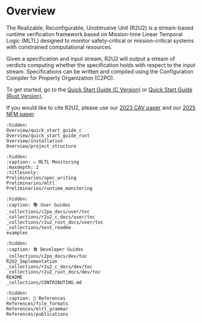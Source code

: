 # Overview

The Realizable, Reconfigurable, Unobtrusive Unit (R2U2) is a stream-based runtime verification
framework based on Mission-time Linear Temporal Logic (MLTL) designed to monitor safety-critical or
mission-critical systems with constrained computational resources.

Given a specification and input stream, R2U2 will output a stream of verdicts computing whether the
specification holds with respect to the input stream. Specifications can be written and compiled using the
Configuration Compiler for Property Organization (C2PO).

To get started, go to the [Quick Start Guide (C Version)](Overview/quick_start_guide_c) or [Quick Start Guide (Rust Version)](Overview/quick_start_guide_rust).

If you would like to cite R2U2, please use our [2023 CAV paper](https://link.springer.com/chapter/10.1007/978-3-031-37709-9_23) and our [2025 NFM paper](https://temporallogic.org/research/R2U2Rust/). 


```{toctree}
:hidden:
Overview/quick_start_guide_c
Overview/quick_start_guide_rust
Overview/installation
Overview/project_structure
```

```{toctree}
:hidden:
:caption: ✏️ MLTL Monitoring
:maxdepth: 2
:titlesonly:
Preliminaries/spec_writing
Preliminaries/mltl
Preliminaries/runtime_monitoring
```

```{toctree}
:hidden:
:caption: 📚 User Guides
_collections/c2po_docs/user/toc
_collections/r2u2_c_docs/user/toc
_collections/r2u2_rust_docs/user/toc
_collections/test_readme
examples
```

```{toctree}
:hidden:
:caption: 🛠 Developer Guides
_collections/c2po_docs/dev/toc
R2U2_Implementation
_collections/r2u2_c_docs/dev/toc
_collections/r2u2_rust_docs/dev/toc
README
_collections/CONTRIBUTING.md
```

```{toctree}
:hidden:
:caption: 📖 References
References/file_formats
References/mltl_grammar
References/publications
```

<!-- 
# Indices and tables

* {ref}`genindex`
* {ref}`modindex`
* {ref}`search` -->
